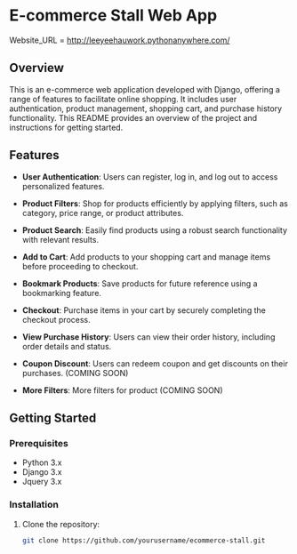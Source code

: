 # E-commerce Stall Web App
Website_URL = http://leeyeehauwork.pythonanywhere.com/
## Overview

This is an e-commerce web application developed with Django, offering a range of features to facilitate online shopping. It includes user authentication, product management, shopping cart, and purchase history functionality. This README provides an overview of the project and instructions for getting started.

## Features

- **User Authentication**: Users can register, log in, and log out to access personalized features.

- **Product Filters**: Shop for products efficiently by applying filters, such as category, price range, or product attributes.

- **Product Search**: Easily find products using a robust search functionality with relevant results.

- **Add to Cart**: Add products to your shopping cart and manage items before proceeding to checkout.

- **Bookmark Products**: Save products for future reference using a bookmarking feature.

- **Checkout**: Purchase items in your cart by securely completing the checkout process.

- **View Purchase History**: Users can view their order history, including order details and status.
  
- **Coupon Discount**: Users can redeem coupon and get discounts on their purchases. (COMING SOON)

- **More Filters**: More filters for product (COMING SOON)

## Getting Started

### Prerequisites

- Python 3.x
- Django 3.x
- Jquery 3.x

### Installation

1. Clone the repository:

   ```bash
   git clone https://github.com/yourusername/ecommerce-stall.git
